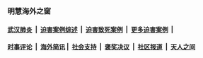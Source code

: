 
### 明慧海外之窗

####  [武汉肺炎](indexes/365.md?t=01272300) &nbsp;|&nbsp;  [迫害案例综述](indexes/328.md?t=01272300) &nbsp;|&nbsp; [迫害致死案例](indexes/277.md?t=01272300)  &nbsp;|&nbsp; [更多迫害案例](indexes/81.md?t=01272300)  &nbsp;|&nbsp; 
####  [时事评论](indexes/251.md?t=01272300) &nbsp;|&nbsp; [海外简讯](indexes/245.md?t=01272300)&nbsp;|&nbsp;  [社会支持](indexes/140.md?t=01272300) &nbsp;|&nbsp; [褒奖决议](indexes/282.md?t=01272300) &nbsp;|&nbsp; [社区报道](indexes/91.md?t=01272300)  &nbsp;|&nbsp; [天人之间](indexes/78.md?t=01272300) 

